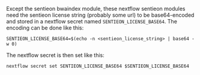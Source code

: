 Except the sentieon bwaindex module, these nextflow sentieon modules need the sentieon license string (probably some url) to be base64-encoded and stored in a nextflow secret named `SENTIEON_LICENSE_BASE64`. The encoding can be done like this:
```
SENTIEON_LICENSE_BASE64=$(echo -n <sentieon_license_string> | base64 -w 0)
```
The nextflow secret is then set like this:
```
nextflow secret set SENTIEON_LICENSE_BASE64 $SENTIEON_LICENSE_BASE64
```
